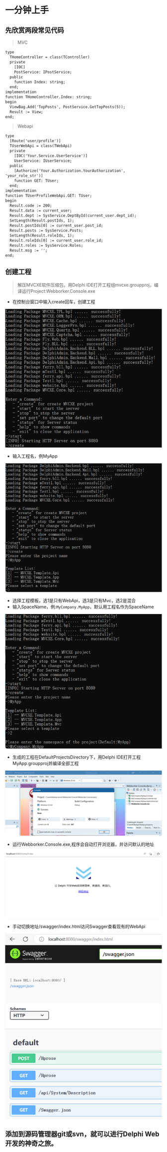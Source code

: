 # 一分钟上手

## 先欣赏两段常见代码
> MVC

	type
	  THomeController = class(TController)
	  private
	    [IOC]
	    PostService: IPostService;
	  public
	    function Index: string;
	  end;
	implementation
	function THomeController.Index: string;
	begin
	  ViewBag.Add('TopPosts', PostService.GetTopPosts(5));
	  Result := View;
	end;

> Webapi

	type
	  [Route('user/profile')]
	  TUserWebApi = class(TWebApi)
	  private
	    [IOC('Your.Service.UserService')]
	    UserService: IUserService;
	  public
	    [Authorize('Your.Authorization.YourAuthorization', 'your_role_str')]
	    function GET: TUser;
	  end;
	implementation
	function TUserProfileWebApi.GET: TUser;
	begin
	  Result.code := 200;
	  Result.data := current_user;
	  Result.dept := SysService.DeptById(current_user.dept_id);
	  SetLength(Result.postIds, 1);
	  Result.postIds[0] := current_user.post_id;
	  Result.posts := SysService.Posts;
	  SetLength(Result.roleIds, 1);
	  Result.roleIds[0] := current_user.role_id;
	  Result.roles := SysService.Roles;
	  Result.msg := '';
	end;
	
## 创建工程
> 解压MVCXE软件压缩包，用Delphi IDE打开工程组mvcxe.groupproj，编译运行Project:Webborker.Console.exe

- 在控制台窗口中输入create回车，创建工程

![create](../images/create.png)

- 输入工程名，例MyApp

![ProjectName](../images/ProjectName.png)

- 选择工程模板，选1是只有WebApi，选3是只有Mvc，选2是混合
- 输入SpaceName，例:`MyCompany.MyApp`，默认用工程名作为SpaceName

![SpaceName](../images/SpaceName.png)

- 生成的工程在DefaultProjectsDirectory下，用Delphi IDE打开工程MyApp.groupproj并编译全部工程

![OpenProject](../images/OpenProject.png)

- 运行Webborker.Console.exe,程序会自动打开浏览器，并访问默认的地址

![DemoHome](../images/demo_home.png)

- 手动切换地址/swagger/index.html访问Swagger查看现有的WebApi

![DemoSwagger](../images/demo_swagger.png)

## 添加到源码管理器git或svn，就可以进行Delphi Web开发的神奇之旅。